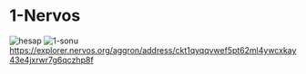 # 1-Nervos
![hesap](https://user-images.githubusercontent.com/57771190/128723534-dfce5e9d-5ae7-49ea-8a81-1cec7be48bca.PNG)
![1-sonu](https://user-images.githubusercontent.com/57771190/128723603-79c79ea6-17db-4c82-8f39-1f7db8474072.PNG)
https://explorer.nervos.org/aggron/address/ckt1qyqqvwef5pt62ml4ywcxkay43e4jxrwr7g6qczhp8f
